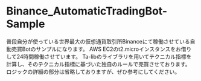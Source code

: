 # Binance_AutomaticTradingBot-Sample

普段自分が使っている世界最大の仮想通貨取引所Binanceにて稼働させている自動売買Botのサンプルになります。
AWS EC2のt2.microインスタンスをお借りして24時間稼働させています。
Ta-libのライブラリを用いてテクニカル指標を計算し、そのテクニカル指標に基づいた独自のルールで売買させております。
ロジックの詳細の部分は省略しておりますが、ぜひ参考にしてください。
